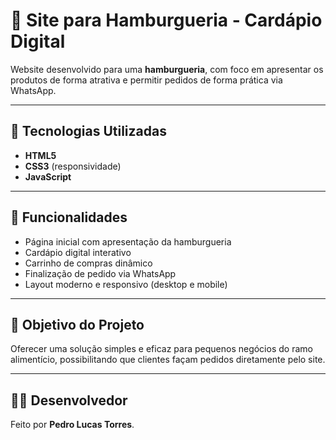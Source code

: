# 🍔 Site para Hamburgueria - Cardápio Digital

Website desenvolvido para uma **hamburgueria**, com foco em apresentar os produtos de forma atrativa e permitir pedidos de forma prática via WhatsApp.

---

## 🚀 Tecnologias Utilizadas
- **HTML5**
- **CSS3** (responsividade)
- **JavaScript**

---

## 📌 Funcionalidades
- Página inicial com apresentação da hamburgueria
- Cardápio digital interativo
- Carrinho de compras dinâmico
- Finalização de pedido via WhatsApp
- Layout moderno e responsivo (desktop e mobile)

---

## 🎯 Objetivo do Projeto
Oferecer uma solução simples e eficaz para pequenos negócios do ramo alimentício, possibilitando que clientes façam pedidos diretamente pelo site.

---

## 👨‍💻 Desenvolvedor
Feito por **Pedro Lucas Torres**.
